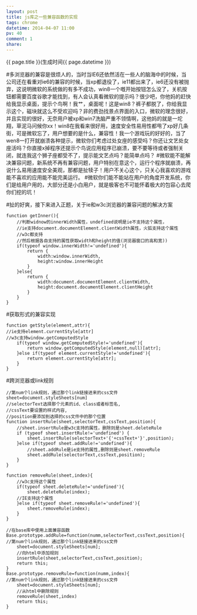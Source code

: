 ```yaml
---
layout: post
title: js库之一些兼容函数的实现
tags: chrome
datetime: 2014-04-07 11:00
pv: 40
comment: 1
share: 
---
```


{{ page.title }}(生成时间{{ page.datetime }})

#多浏览器的兼容是很烦人的，当时当IE6还依然活在一些人的脑海中的时候，当公司还在看重对ie6的兼容的时候，当xp都退役了，ie11都出来了，ie6还没有被抛弃，这说明微软的系统做的有多不成功，win8一个嘅开始按钮怎么没了，关机按钮都需要百度谷歌才能找到，有人会认真看微软的提示吗？很少吧，你他妈的赶快给我显示桌面，提示个鸟啊！我艹，桌面呢！这是win8？裤子都脱了，你给我显示这个，磁块就这么不受欢迎吗？非的费劲找景点界面的入口，微软的理念很好，并且实现的很好，无奈用户被xp和win7洗脑严重不领情啊，这他妈的就是一坨翔，草泥马问候你xx！win8在我看来很好用，速度安全性易用性都甩了xp好几条街，可是微软忘了，用户想要的是什么，兼容性！我一个游戏玩的好好的，当了wen8一打开就崩溃各种提示，微软你们考虑过处女座的感受吗？你还让文艺处女座活吗？你直接x掉程序还提示个鸟说应用程序已崩溃，要不要等待或者强制关闭，就连我这个狮子座都受不了，提示能文艺点吗？能简单点吗？
#微软能不能解决兼容问题，新系统不再有兼容问题，用户特别在意这个，运行个程序就崩溃，再说什么易用速度安全美观，那都是扯犊子！用户不关心这个，只关心我喜欢的游戏能不喜欢的应用能不能完美运行。
#微软你们能不能站在用户的角度开发系统，你们是给用户用的，大部分还是小白用户，就是极客也不可能怀着极大的包容心去爬你们挖的坑！

#扯的好爽，接下来进入正题，关于ie和w3c浏览器的兼容问题的解决方案

	function getInner(){
		//判断widnow的innerWidth属性，undefined说明是ie不支持这个属性，
		//ie支持document.documentElement.clientWidth属性，火狐支持这个属性
		//w3c都支持
		//然后根据各自支持的属性获取width和height的值(浏览器窗口的高和宽))
		if(typeof window.innerWidth!='undefined'){
			return {
				width:window.innerWidth,
				height:window.innerHeight
			}
		}else{
			return {
				width:document.documentElement.clientWidth, 
				height:document.documentElement.clientHeight
			}
		}
	}
	
	
#获取形式的兼容实现

	function getStyle(element,attr){
	//ie支持element.currentStyle[attr]
	//w3c支持window.getComputedStyle
		if(typeof window.getComputedStyle!='undefined'){
			return window.getComputedStyle(element,null)[attr];
		}else if(typeof element.currentStyle!='undefined'){
			return element.currentStyle[attr];
		}
	}
	
	
#跨浏览器或link规则


	//第num个link规则，通过那个link链接进来的css文件
	sheet=document.styleSheets[num]
	//selectorText选择那个元素的id、class或者标签名,
	//cssText要设置的样式内容,
	//position要添加到选择的css文件中的那个位置
	function insertRule(sheet,selectorText,cssText,position){
		//sheet.insertRule是w3c支持的属性，删除则是sheet.deleteRule
		if (typeof sheet.insertRule!='undefined') {
			sheet.insertRule(selectorText+'{'+cssText+'}',position);
		}else if(typeof sheet.addRule!='undefined'){
			//sheet.addRule是ie支持的属性,删除则是sheet.removeRule
			sheet.addRule(selectorText,cssText,position);
		} 
	}
	
	function removeRule(sheet,index){
		//w3c支持这个属性
		if(typeof sheet.deleteRule!='undefined'){
			sheet.deleteRule(index);
		//IE支持这个属性
		}else if(typeof sheet.removeRule!='undefined'){
			sheet.removeRule(index);
		}
	}
	
	//在base库中使用上面兼容函数
	Base.prototype.addRule=function(numm,selectorText,cssText,position){
	//第num个link规则，通过那个link链接进来的css文件
		sheet=document.styleSheets[num];
		//向html中添加规则
		insertRule(sheet,selectorText,cssText,position);
		return this;
	}
	Base.prototype.removeRule=function(numm,index){
	//第num个link规则，通过那个link链接进来的css文件
		sheet=document.styleSheets[num];
		//从html中删除规则
		removeRule(sheet,index)
		return this;
	}